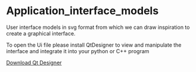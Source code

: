 # Application_interface_models
User interface models in svg format from which we can draw inspiration to create a graphical interface.

To open the Ui file please install QtDesigner to view and manipulate the interface and integrate it into your python or C++ program

[Download Qt Designer](https://www.qt.io/download-qt-installer)
